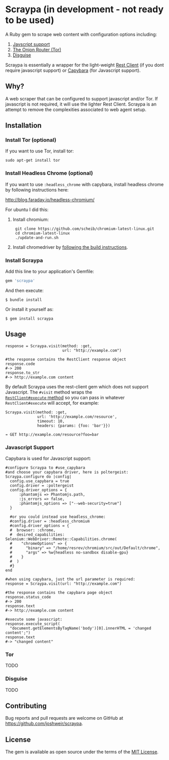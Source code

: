 # Scraypa (in development - not ready to be used)

A Ruby gem to scrape web content with configuration options including: 
 
1. [Javscript support](#javascript-support)
2. [The Onion Router (Tor)](#tor)
3. [Disguise](#disguise)

Scraypa is essentially a wrapper for the light-weight 
[Rest Client](https://github.com/rest-client/rest-client) (if you dont require javascript support)
 or [Capybara](https://github.com/teamcapybara/capybara) (for Javascript support). 

## Why? 

A web scraper that can be configured to support javascript and/or Tor. If javascript is not required, 
 it will use the lighter Rest Client. Scraypa is an attempt to remove the complexities associated to web agent setup. 

## Installation

### Install Tor (optional)

If you want to use Tor, install tor:

`sudo apt-get install tor`

### Install Headless Chrome (optional)

If you want to use `:headless_chrome` with capybara, install 
headless chrome by following instructions here: 

http://blog.faraday.io/headless-chromium/

For ubuntu I did this: 

1. Install chromium: 

        git clone https://github.com/scheib/chromium-latest-linux.git
        cd chromium-latest-linux
        ./update-and-run.sh
        
2. Install chromedriver by [following the build instructions](https://chromium.googlesource.com/chromium/src/+/master/docs/linux_build_instructions.md).

### Install Scraypa

Add this line to your application's Gemfile:

```ruby
gem 'scraypa'
```

And then execute:

    $ bundle install

Or install it yourself as:

    $ gem install scraypa

## Usage

    response = Scraypa.visit(method: :get,
                             url: "http://example.com")
    
    #the response contains the RestClient response object
    response.code
    #-> 200
    response.to_str
    #-> http://example.com content
    
By default Scraypa uses the rest-client gem which does
not support Javascript. The `#visit` method wraps the  
[`RestClient#execute` method](https://github.com/rest-client/rest-client#passing-advanced-options)
so you can pass in whatever `RestClient#execute` will accept, 
for example:

    Scraypa.visit(method: :get, 
                  url: 'http://example.com/resource',
                  timeout: 10, 
                  headers: {params: {foo: 'bar'}})
                  
    ➔ GET http://example.com/resource?foo=bar

### Javascript Support

Capybara is used for Javascript support:

    #configure Scraypa to #use_capybara
    #and choose your capybara driver, here is poltergeist:
    Scraypa.configure do |config|
      config.use_capybara = true
      config.driver = :poltergeist
      config.driver_options = {
          :phantomjs => Phantomjs.path,
          :js_errors => false,
          :phantomjs_options => ["--web-security=true"]
      }
      
      #or you could instead use headless_chrome:
      #config.driver = :headless_chromium
      #config.driver_options = {
      #  browser: :chrome,
      #  desired_capabilities: Selenium::WebDriver::Remote::Capabilities.chrome(
      #    "chromeOptions" => {
      #      "binary" => "/home/resrev/chromium/src/out/Default/chrome",
      #      "args" => %w{headless no-sandbox disable-gpu}
      #    }
      #  )
      #}
    end
    
    #when using capybara, just the url parameter is required:
    response = Scraypa.visit(url: "http://example.com")
    
    #the response contains the capybara page object
    response.status_code
    #-> 200
    response.text
    #-> http://example.com content 
    
    #execute some javascript:
    response.execute_script(
      "document.getElementsByTagName('body')[0].innerHTML = 'changed content';")
    response.text
    #-> "changed content"

### Tor

TODO

### Disguise

TODO

## Contributing

Bug reports and pull requests are welcome on GitHub at https://github.com/joshweir/scraypa.


## License

The gem is available as open source under the terms of the [MIT License](http://opensource.org/licenses/MIT).

